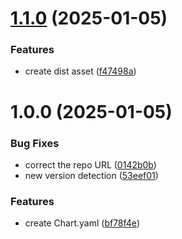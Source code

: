 # [1.1.0](https://github.com/jacob-cabral/autover/compare/v1.0.0...v1.1.0) (2025-01-05)


### Features

* create dist asset ([f47498a](https://github.com/jacob-cabral/autover/commit/f47498a091671a4d4b60426709c667281410c41e))

# 1.0.0 (2025-01-05)


### Bug Fixes

* correct the repo URL ([0142b0b](https://github.com/jacob-cabral/autover/commit/0142b0b54cbfb5febccbc7437d010264245992db))
* new version detection ([53eef01](https://github.com/jacob-cabral/autover/commit/53eef019126a17d247d6fe1ba14d56bdb149d1e2))


### Features

* create Chart.yaml ([bf78f4e](https://github.com/jacob-cabral/autover/commit/bf78f4eac50923f6d340d5f04074037d08df03c6))
